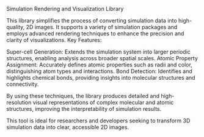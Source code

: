 Simulation Rendering and Visualization Library

This library simplifies the process of converting simulation data into high-quality, 2D images. It supports a variety of simulation packages and employs advanced rendering techniques to enhance the precision and clarity of visualizations.
Key Features:

  Super-cell Generation: Extends the simulation system into larger periodic structures, enabling analysis across broader spatial scales.
  Atomic Property Assignment: Accurately defines atomic properties such as radii and color, distinguishing atom types and interactions.
  Bond Detection: Identifies and highlights chemical bonds, providing insights into molecular structures and connectivity.

By using these techniques, the library produces detailed and high-resolution visual representations of complex molecular and atomic structures, improving the interpretability of simulation results.

This tool is ideal for researchers and developers seeking to transform 3D simulation data into clear, accessible 2D images.
